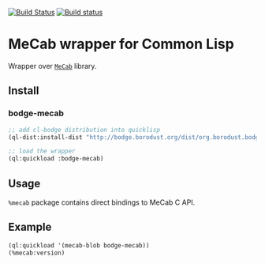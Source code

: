 [![Build Status](https://travis-ci.org/borodust/bodge-mecab.svg)](https://travis-ci.org/borodust/bodge-mecab) [![Build status](https://ci.appveyor.com/api/projects/status/hwq5jg58ltqkvxy7?svg=true)](https://ci.appveyor.com/project/borodust/bodge-mecab)

# MeCab wrapper for Common Lisp

Wrapper over [`MeCab`](http://taku910.github.io/mecab/) library.


## Install

### bodge-mecab
```lisp
;; add cl-bodge distribution into quicklisp
(ql-dist:install-dist "http://bodge.borodust.org/dist/org.borodust.bodge.txt")

;; load the wrapper
(ql:quickload :bodge-mecab)
```

## Usage

`%mecab` package contains direct bindings to MeCab C API.

## Example

```lisp
(ql:quickload '(mecab-blob bodge-mecab))
(%mecab:version)
```
